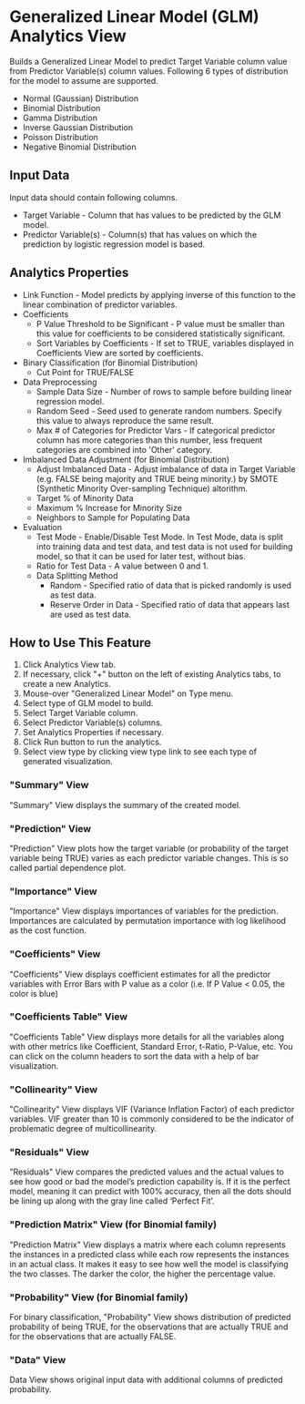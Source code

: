 # Generalized Linear Model (GLM) Analytics View

Builds a Generalized Linear Model to predict Target Variable column value from Predictor Variable(s) column values.
Following 6 types of distribution for the model to assume are supported.

  * Normal (Gaussian) Distribution
  * Binomial Distribution
  * Gamma Distribution
  * Inverse Gaussian Distribution
  * Poisson Distribution
  * Negative Binomial Distribution

## Input Data
Input data should contain following columns.

  * Target Variable - Column that has values to be predicted by the GLM model.
  * Predictor Variable(s) - Column(s) that has values on which the prediction by logistic regression model is based.

## Analytics Properties

  * Link Function - Model predicts by applying inverse of this function to the linear combination of predictor variables.
  * Coefficients
    * P Value Threshold to be Significant - P value must be smaller than this value for coefficients to be considered statistically significant.
    * Sort Variables by Coefficients - If set to TRUE, variables displayed in Coefficients View are sorted by coefficients.
  * Binary Classification (for Binomial Distribution)
    * Cut Point for TRUE/FALSE
  * Data Preprocessing
    * Sample Data Size - Number of rows to sample before building linear regression model.
    * Random Seed - Seed used to generate random numbers. Specify this value to always reproduce the same result.
    * Max # of Categories for Predictor Vars - If categorical predictor column has more categories than this number, less frequent categories are combined into 'Other' category.
  * Imbalanced Data Adjustment (for Binomial Distribution)
    * Adjust Imbalanced Data - Adjust imbalance of data in Target Variable (e.g. FALSE being majority and TRUE being minority.) by SMOTE (Synthetic Minority Over-sampling Technique) altorithm.
    * Target % of Minority Data
    * Maximum % Increase for Minority Size
    * Neighbors to Sample for Populating Data
  * Evaluation
    * Test Mode - Enable/Disable Test Mode. In Test Mode, data is split into training data and test data, and test data is not used for building model, so that it can be used for later test, without bias.
    * Ratio for Test Data - A value between 0 and 1.
    * Data Splitting Method
      * Random - Specified ratio of data that is picked randomly is used as test data.
      * Reserve Order in Data - Specified ratio of data that appears last are used as test data.

## How to Use This Feature
1. Click Analytics View tab.
2. If necessary, click "+" button on the left of existing Analytics tabs, to create a new Analytics.
3. Mouse-over "Generalized Linear Model" on Type menu.
4. Select type of GLM model to build.
5. Select Target Variable column.
6. Select Predictor Variable(s) columns.
7. Set Analytics Properties if necessary.
8. Click Run button to run the analytics.
9. Select view type by clicking view type link to see each type of generated visualization.

### "Summary" View
"Summary" View displays the summary of the created model.

### "Prediction" View
"Prediction" View plots how the target variable (or probability of the target variable being TRUE) varies as each predictor variable changes. This is so called partial dependence plot.

### "Importance" View
"Importance" View displays importances of variables for the prediction. Importances are calculated by permutation importance with log likelihood as the cost function.

### "Coefficients" View
"Coefficients" View displays coefficient estimates for all the predictor variables with Error Bars with P value as a color (i.e. If P Value < 0.05, the color is blue) 

### "Coefficients Table" View
"Coefficients Table" View displays more details for all the variables along with other metrics like Coefficient, Standard Error, t-Ratio, P-Value, etc. You can click on the column headers to sort the data with a help of bar visualization.

### "Collinearity" View
"Collinearity" View displays VIF (Variance Inflation Factor) of each predictor variables. VIF greater than 10 is commonly considered to be the indicator of problematic degree of multicollinearity.

### "Residuals" View
"Residuals" View compares the predicted values and the actual values to see how good or bad the model’s prediction capability is. If it is the perfect model, meaning it can predict with 100% accuracy, then all the dots should be lining up along with the gray line called ‘Perfect Fit’.

### "Prediction Matrix" View (for Binomial family) 
"Prediction Matrix" View displays a matrix where each column represents the instances in a predicted class while each row represents the instances in an actual class. It makes it easy to see how well the model is classifying the two classes. The darker the color, the higher the percentage value.

### "Probability" View (for Binomial family)
For binary classification, "Probability" View shows distribution of predicted probability of being TRUE, for the observations that are actually TRUE and for the observations that are actually FALSE.

### "Data" View
Data View shows original input data with additional columns of predicted probability.
